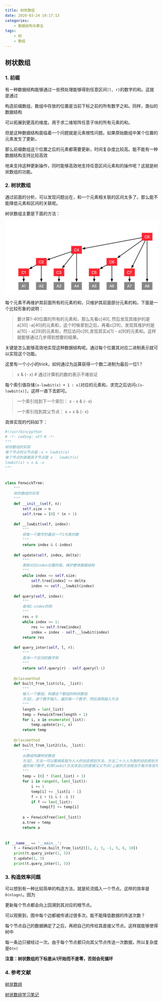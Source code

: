 ```yaml
---
title: 树状数组
date: 2020-03-24 19:17:13
categories:
	- 数据结构与算法
tags:
	- 树
	- 数组
---
```


## 树状数组



### 1. 前缀

有一种数据结构能够通过一些预处理能够得到任意区间`[l, r]`的数字的和。这就是通过

构造前缀数组，数组中存放的位置是当前下标之前的所有数字之和。同样，类似的数据结构

可以拓展到更高的维度。用于求二维矩阵任意子块的所有元素的和。



但是这种数据结构面临着一个问题就是元素根性问题。如果原始数组中某个位置的元素发生了更新，

那么前缀数组这个位置之后的元素都需要更新，时间复杂度比较高。能不能有一种数据结构支持比较高效

地来支持这种更新操作，同时能够高效地支持任意区间元素和的操作呢？这就是树状数组的功能。



### 2. 树状数组



通过前面的分析，可以发现问题出在，和一个元素相关联的区间太多了。那么能不能降低元素和区间的关联呢。

树状数组主要是下面的方法：

![image-20200324192541052](树状数组/01.png)

每个元素不再维护其前面所有的元素的和，只维护其前面部分元素的和。下面是一个比较形象的说明：

> 要计算1-40位置的所有的元素和，那么先看c[40], 然后发现其维护的是a[30] -a[40]的元素和，这个时候拿到之后，再看c[29]，发现其维护的是a[10] - a[29]的元素和，然后访问c[9],发现其实a[1] - a[9]的元素和。这样就能够通过几步得到想要的结果。



关键是怎么能够高效地实现这种数据结构呢。通过每个位置其对应二进制表示就可以实现这个功能。



这里有一个小小的trick，如何通过为运算获得一个数二进制为最后一位1？

> x & (- x)  # 通过计算机的数的表示不难验证

每个索引值存储`[x-lowbit(x) + 1 : x]`对应的元素和，求完之后访问`c[x-lowbit(x)]`，这样一直下去即可。

> 一个索引找到下一个索引： x  - x & (- x) 
>
> 一个索引找到其父节点： x + x & (- x)

具体实现的代码如下：

```python
#!/usr/bin/python
# -*- coding: utf-8 -*-
"""
树状数组的实现
每个节点的父节点是：x + lowbit(x)
每个节点的直接孩子节点是 x - lowbit(x)
lowbit(x) = x & -x
"""


class FenwickTree:
    """
    树状数组的实现
    """
    def __init__(self, n):
        self.size = n
        self.tree = [0] * (n + 1)

    def __lowbit(self, index):
        """
        获取一个数字的最后一个1代表的数
        """
        return index & (-index)

    def update(self, index, delta):
        """
        更新对应index位置的值，维护整体数据结构
        """
        while index <= self.size:
            self.tree[index] += delta
            index += self.__lowbit(index)

    def query(self, index):
        """
        查询1-index的和
        """
        res = 0
        while index >= 1:
            res += self.tree[index]
            index = index - self.__lowbit(index)
        return res

    def query_inter(self, l, r):
        """
        查询一个区间的数字和
        """
        return self.query(r) - self.query(l-1)

    @classmethod
    def built_from_list(cls, _list):
        """
        输入一个数组，构建这个数组的树状数组
        方法1，逐个数字插入，遍历每一个数字，然后调用插入方法
        """
        length = len(_list)
        temp = FenwickTree(length + 1)
        for i, x in enumerate(_list):
            temp.update(i+1, x)
        return temp

    @classmethod
    def built_from_list2(cls, _list):
        """
        从数组构建树状数组
        方法2，方法一可以看做是我为人人的动态规划方法，方法二十人人为我的动态规划方法
        遍历每个数字,利用lowbit方法求自己的直接父父节点(上面的方法相当于每次有信号就向上传，这个是将能够影响的信号积累了再向前传)
        """
        temp = [0] * (len(_list) + 1)
        for i in range(0, len(_list)):
            i += 1
            temp[i] += _list[i - 1]
            f = i + (i & ( -i ))
            if f <= len(_list):
                temp[f] += temp[i]

        a = FenwickTree(len(_list))
        a.tree = temp
        return a


if __name__ == '__main__':
    t = FenwickTree.built_from_list2([1, 2, 3, -1, 5, 6, 10])
    print(t.query_inter(1, 5))
    t.update(1, 3)
    print(t.query_inter(1, 5))

```



### 3. 构造效率问题

可以想到有一种比较简单的构造方法，就是轮流插入一个节点。这样的效率是`O(nlogn)`。因为

更新每个节点都会向上回溯到其对应的根节点。

可以观察到，图中每个边都被传递过很多次。能不能降低数据的传送次数？

每个节点自己的数据确定了之后，再把自己的传给其直接父节点。这样就能够使得树中

每一条边只被经过一次。由于每个节点都只向其父节点传送一次数据，所以复杂度是`O(n)`

**注意：树状数组的下标是从1开始而不是零，否则会死循环**



### 4. 参考文献

[树状数组](https://oi-wiki.org/ds/fenwick/)

[树状数组学习笔记](https://www.acwing.com/blog/content/80/)

